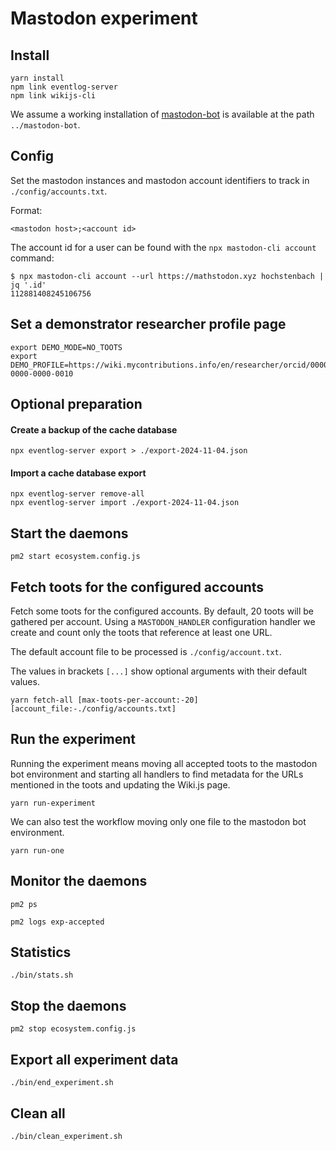 # Mastodon experiment

## Install

```
yarn install
npm link eventlog-server
npm link wikijs-cli
```

We assume a working installation of [mastodon-bot](https://github.com/MellonScholarlyCommunication/mastodon-bot) is available at the path `../mastodon-bot`.

## Config

Set the mastodon instances and mastodon account identifiers to track in `./config/accounts.txt`.

Format:

```
<mastodon host>;<account id>
```

The account id for a user can be found with the `npx mastodon-cli account` command:

```
$ npx mastodon-cli account --url https://mathstodon.xyz hochstenbach | jq '.id'
112881408245106756
```

## Set a demonstrator researcher profile page

```
export DEMO_MODE=NO_TOOTS
export DEMO_PROFILE=https://wiki.mycontributions.info/en/researcher/orcid/0000-0000-0000-0010
```

## Optional preparation

#### Create a backup of the cache database

```
npx eventlog-server export > ./export-2024-11-04.json
```

#### Import a cache database export

```
npx eventlog-server remove-all
npx eventlog-server import ./export-2024-11-04.json
```

## Start the daemons

```
pm2 start ecosystem.config.js
```

## Fetch toots for the configured accounts

Fetch some toots for the configured accounts. By default, 20 toots will be gathered per account. Using a `MASTODON_HANDLER` configuration handler we create and count only the toots that reference at least one URL.

The default account file to be processed is `./config/account.txt`.

The values in brackets `[...]` show optional arguments with their default values.

```
yarn fetch-all [max-toots-per-account:-20] [account_file:-./config/accounts.txt]
```

## Run the experiment

Running the experiment means moving all accepted toots to the mastodon bot environment and starting all handlers to find metadata for the URLs mentioned in the toots and updating the Wiki.js page.

```
yarn run-experiment
```

We can also test the workflow moving only one file to the mastodon bot environment.

```
yarn run-one
```

## Monitor the daemons

```
pm2 ps
```

```
pm2 logs exp-accepted
```

## Statistics

```
./bin/stats.sh
```

## Stop the daemons

```
pm2 stop ecosystem.config.js
```

## Export all experiment data

```
./bin/end_experiment.sh
```

## Clean all

```
./bin/clean_experiment.sh
```